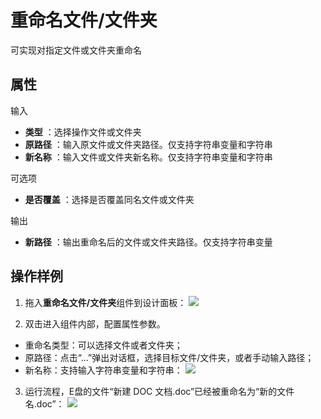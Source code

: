 # 重命名文件/文件夹

可实现对指定文件或文件夹重命名

## 属性

输入

- **类型** ：选择操作文件或文件夹
- **原路径** ：输入原文件或文件夹路径。仅支持字符串变量和字符串
- **新名称** ：输入文件或文件夹新名称。仅支持字符串变量和字符串

可选项

- **是否覆盖** ：选择是否覆盖同名文件或文件夹

输出

- **新路径** ：输出重命名后的文件或文件夹路径。仅支持字符串变量

## 操作样例
1. 拖入**重命名文件/文件夹**组件到设计面板：
![](https://docimages.blob.core.chinacloudapi.cn/images/Activities/renameFile-1.png)

2. 双击进入组件内部，配置属性参数。
- 重命名类型：可以选择文件或者文件夹；
- 原路径：点击“...”弹出对话框，选择目标文件/文件夹，或者手动输入路径；
- 新名称：支持输入字符串变量和字符串：
![](https://docimages.blob.core.chinacloudapi.cn/images/Activities/renameFile-2.png)

3. 运行流程，E盘的文件“新建 DOC 文档.doc”已经被重命名为“新的文件名.doc”：
![](https://docimages.blob.core.chinacloudapi.cn/images/Activities/renameFile-4.png)